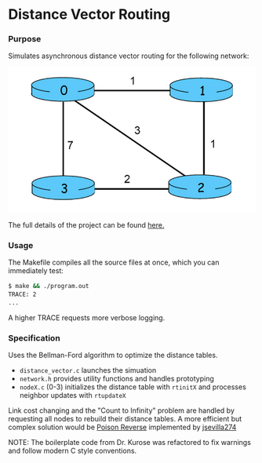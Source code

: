 # Distance Vector Routing

### Purpose

Simulates asynchronous distance vector routing for the following network:

![./diagram.png](./diagram.png)

The full details of the project can be found [here.](https://gaia.cs.umass.edu/kurose_ross/programming/DV/Programming%20Assignment%201.html)
### Usage

The Makefile compiles all the source files at once, which you can immediately test:
```bash
$ make && ./program.out
TRACE: 2
...
```

A higher TRACE requests more verbose logging.

### Specification

Uses the Bellman-Ford algorithm to optimize the distance tables.

- `distance_vector.c` launches the simuation
- `network.h` provides utility functions and handles prototyping
- `nodeX.c` (0-3) initializes the distance table with `rtinitX` and processes neighbor updates with `rtupdateX`

Link cost changing and the "Count to Infinity" problem are handled by requesting all nodes to rebuild their distance tables. A more efficient but complex solution would be [Poison Reverse](https://www.geeksforgeeks.org/what-is-poison-reverse-in-networking/) implemented by [jsevilla274](https://github.com/jsevilla274/distancevector)

NOTE: The boilerplate code from Dr. Kurose was refactored to fix warnings and follow modern C style conventions.